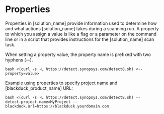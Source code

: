 # Properties

Properties in [solution_name] provide information used to determine how and what actions [solution_name] takes during a scanning run. A property to which you assign a value is like a flag or a parameter on the command line or in a script that provides instructions for the [solution_name] scan task.

When setting a property value, the property name is prefixed with two hyphens (--). 

````
bash <(curl -s -L https://detect.synopsys.com/detect8.sh) <--property=value>
````

Example using properties to specify project name and [blackduck_product_name] URL:

````
bash <(curl -s -L https://detect.synopsys.com/detect8.sh) --detect.project.name=MyProject --blackduck.url=https://blackduck.yourdomain.com
````
